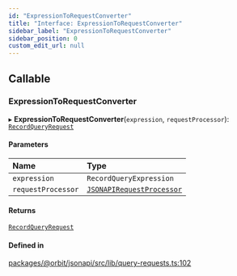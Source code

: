 ```yaml
---
id: "ExpressionToRequestConverter"
title: "Interface: ExpressionToRequestConverter"
sidebar_label: "ExpressionToRequestConverter"
sidebar_position: 0
custom_edit_url: null
---
```


## Callable

### ExpressionToRequestConverter

▸ **ExpressionToRequestConverter**(`expression`, `requestProcessor`): [`RecordQueryRequest`](../modules.md#recordqueryrequest)

#### Parameters

| Name | Type |
| :------ | :------ |
| `expression` | `RecordQueryExpression` |
| `requestProcessor` | [`JSONAPIRequestProcessor`](../classes/JSONAPIRequestProcessor.md) |

#### Returns

[`RecordQueryRequest`](../modules.md#recordqueryrequest)

#### Defined in

[packages/@orbit/jsonapi/src/lib/query-requests.ts:102](https://github.com/orbitjs/orbit/blob/6e0cbd41/packages/@orbit/jsonapi/src/lib/query-requests.ts#L102)
